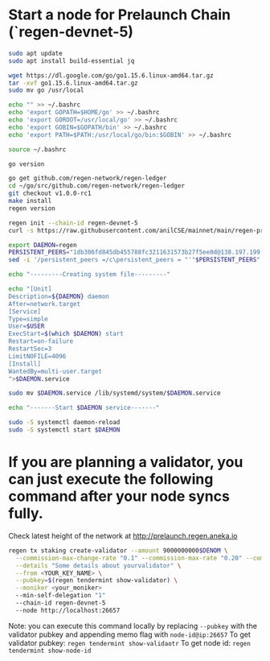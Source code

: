 # Start a node for Prelaunch Chain (`regen-devnet-5)

```sh
sudo apt update
sudo apt install build-essential jq

wget https://dl.google.com/go/go1.15.6.linux-amd64.tar.gz
tar -xvf go1.15.6.linux-amd64.tar.gz
sudo mv go /usr/local

echo "" >> ~/.bashrc
echo 'export GOPATH=$HOME/go' >> ~/.bashrc
echo 'export GOROOT=/usr/local/go' >> ~/.bashrc
echo 'export GOBIN=$GOPATH/bin' >> ~/.bashrc
echo 'export PATH=$PATH:/usr/local/go/bin:$GOBIN' >> ~/.bashrc

source ~/.bashrc

go version

go get github.com/regen-network/regen-ledger
cd ~/go/src/github.com/regen-network/regen-ledger
git checkout v1.0.0-rc1
make install
regen version

regen init --chain-id regen-devnet-5 
curl -s https://raw.githubusercontent.com/anilCSE/mainnet/main/regen-prelaunch-1/genesis.json > ~/.regen/config/genesis.json

export DAEMON=regen
PERSISTENT_PEERS="1db306fd845db455788fc3211631573b27f5ee0d@138.197.199.25:26656,295849ec0051216fd1dc33a2ee282a8583c52475@138.68.243.146:26656"
sed -i '/persistent_peers =/c\persistent_peers = "'"$PERSISTENT_PEERS"'"' ~/.$DAEMON/config/config.toml

echo "---------Creating system file---------"

echo "[Unit]
Description=${DAEMON} daemon
After=network.target
[Service]
Type=simple
User=$USER
ExecStart=$(which $DAEMON) start
Restart=on-failure
RestartSec=3
LimitNOFILE=4096
[Install]
WantedBy=multi-user.target
">$DAEMON.service

sudo mv $DAEMON.service /lib/systemd/system/$DAEMON.service

echo "-------Start $DAEMON service-------"

sudo -S systemctl daemon-reload
sudo -S systemctl start $DAEMON
```

# If you are planning a validator, you can just execute the following command after your node syncs fully.
Check latest height of the network at http://prelaunch.regen.aneka.io

```sh
regen tx staking create-validator --amount 9000000000$DENOM \
  --commission-max-change-rate "0.1" --commission-max-rate "0.20" --commission-rate "0.1" \
  --details "Some details about yourvalidator" \
  --from <YOUR_KEY_NAME> \
  --pubkey=$(regen tendermint show-validator) \
  --moniker <your_moniker>
  --min-self-delegation "1"
  --chain-id regen-devnet-5
  --node http://localhost:26657
```

Note: you can execute this command locally by replacing `--pubkey` with the validator pubkey and appending memo flag with `node-id@ip:26657`
To get validator pubkey: `regen tendermint show-validaotr`
To get node id: `regen tendermint show-node-id`
